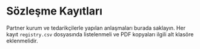 # Sözleşme Kayıtları

Partner kurum ve tedarikçilerle yapılan anlaşmaları burada saklayın. Her kayıt `registry.csv` dosyasında listelenmeli ve PDF kopyaları ilgili alt klasöre eklenmelidir.
